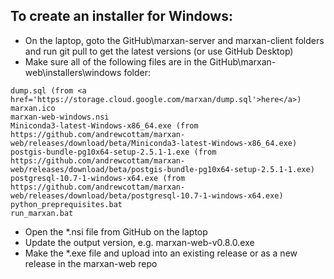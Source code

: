 ## To create an installer for Windows:
- On the laptop, goto the GitHub\marxan-server and marxan-client folders and run git pull to get the latest versions (or use GitHub Desktop)
- Make sure all of the following files are in the GitHub\marxan-web\installers\windows folder: 

```
dump.sql (from <a href='https://storage.cloud.google.com/marxan/dump.sql'>here</a>)  
marxan.ico  
marxan-web-windows.nsi  
Miniconda3-latest-Windows-x86_64.exe (from https://github.com/andrewcottam/marxan-web/releases/download/beta/Miniconda3-latest-Windows-x86_64.exe)
postgis-bundle-pg10x64-setup-2.5.1-1.exe (from https://github.com/andrewcottam/marxan-web/releases/download/beta/postgis-bundle-pg10x64-setup-2.5.1-1.exe)
postgresql-10.7-1-windows-x64.exe (from https://github.com/andrewcottam/marxan-web/releases/download/beta/postgresql-10.7-1-windows-x64.exe)
python_preprequisites.bat
run_marxan.bat
```

- Open the *.nsi file from GitHub on the laptop
- Update the output version, e.g. marxan-web-v0.8.0.exe 
- Make the *.exe file and upload into an existing release or as a new release in the marxan-web repo
